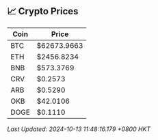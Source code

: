 ## 📈 Crypto Prices

| Coin | Price |
| ---- | ----- |
| BTC | $62673.9663 |
| ETH | $2456.8234 |
| BNB | $573.3769 |
| CRV | $0.2573 |
| ARB | $0.5290 |
| OKB | $42.0106 |
| DOGE | $0.1110 |

_Last Updated: 2024-10-13 11:48:16.179 +0800 HKT_